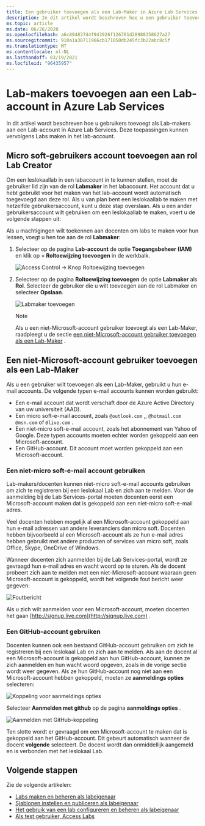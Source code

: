 ```yaml
---
title: Een gebruiker toevoegen als een Lab-Maker in Azure Lab Services
description: In dit artikel wordt beschreven hoe u een gebruiker toevoegt aan de rol Lab Creator voor een Lab-account in Azure Lab Services. De Lab-makers kunnen Labs maken binnen dit lab-account.
ms.topic: article
ms.date: 06/26/2020
ms.openlocfilehash: a6c89483744f943926f126701d28988358627a27
ms.sourcegitcommit: 910a1a38711966cb171050db245fc3b22abc8c5f
ms.translationtype: MT
ms.contentlocale: nl-NL
ms.lasthandoff: 03/19/2021
ms.locfileid: "96435957"
---
```

# <a name="add-lab-creators-to-a-lab-account-in-azure-lab-services"></a>Lab-makers toevoegen aan een Lab-account in Azure Lab Services
In dit artikel wordt beschreven hoe u gebruikers toevoegt als Lab-makers aan een Lab-account in Azure Lab Services. Deze toepassingen kunnen vervolgens Labs maken in het lab-account. 

## <a name="add-microsoft-user-account-to-lab-creator-role"></a>Micro soft-gebruikers account toevoegen aan rol Lab Creator
Om een leslokaallab in een labaccount in te kunnen stellen, moet de gebruiker lid zijn van de rol **Labmaker** in het labaccount. Het account dat u hebt gebruikt voor het maken van het lab-account wordt automatisch toegevoegd aan deze rol. Als u van plan bent een leslokaallab te maken met hetzelfde gebruikersaccount, kunt u deze stap overslaan. Als u een ander gebruikersaccount wilt gebruiken om een leslokaallab te maken, voert u de volgende stappen uit: 

Als u machtigingen wilt toekennen aan docenten om labs te maken voor hun lessen, voegt u hen toe aan de rol **Labmaker**:

1. Selecteer op de pagina **Lab-account** de optie **Toegangsbeheer (IAM)** en klik op **+ Roltoewijzing toevoegen** in de werkbalk. 

    ![Access Control -> Knop Roltoewijzing toevoegen](./media/tutorial-setup-lab-account/add-role-assignment-button.png)
1. Selecteer op de pagina **Roltoewijzing toevoegen** de optie **Labmaker** als **Rol**. Selecteer de gebruiker die u wilt toevoegen aan de rol Labmaker en selecteer **Opslaan**. 

    ![Labmaker toevoegen](./media/tutorial-setup-lab-account/add-lab-creator.png)

    > [!NOTE]
    > Als u een niet-Microsoft-account gebruiker toevoegt als een Lab-Maker, raadpleegt u de sectie [een niet-Microsoft-account gebruiker toevoegen als een Lab-Maker](#add-a-non-microsoft-account-user-as-a-lab-creator) . 

## <a name="add-a-non-microsoft-account-user-as-a-lab-creator"></a>Een niet-Microsoft-account gebruiker toevoegen als een Lab-Maker
Als u een gebruiker wilt toevoegen als een Lab-Maker, gebruikt u hun e-mail accounts. De volgende typen e-mail accounts kunnen worden gebruikt:

- Een e-mail account dat wordt verschaft door de Azure Active Directory van uw universiteit (AAD).
- Een micro soft-e-mail account, zoals `@outlook.com` ,, `@hotmail.com` `@msn.com` of `@live.com` .
- Een niet-micro soft-e-mail account, zoals het abonnement van Yahoo of Google. Deze typen accounts moeten echter worden gekoppeld aan een Microsoft-account.
- Een GitHub-account. Dit account moet worden gekoppeld aan een Microsoft-account.

### <a name="using-a-non-microsoft-email-account"></a>Een niet-micro soft-e-mail account gebruiken
Lab-makers/docenten kunnen niet-micro soft-e-mail accounts gebruiken om zich te registreren bij een leslokaal Lab en zich aan te melden.  Voor de aanmelding bij de Lab Services-portal moeten docenten eerst een Microsoft-account maken dat is gekoppeld aan een niet-micro soft-e-mail adres.

Veel docenten hebben mogelijk al een Microsoft-account gekoppeld aan hun e-mail adressen van andere leveranciers dan micro soft. Docenten hebben bijvoorbeeld al een Microsoft-account als ze hun e-mail adres hebben gebruikt met andere producten of services van micro soft, zoals Office, Skype, OneDrive of Windows.  

Wanneer docenten zich aanmelden bij de Lab Services-portal, wordt ze gevraagd hun e-mail adres en wacht woord op te sturen. Als de docent probeert zich aan te melden met een niet-Microsoft-account waaraan geen Microsoft-account is gekoppeld, wordt het volgende fout bericht weer gegeven: 

![Foutbericht](./media/how-to-configure-student-usage/cant-find-account.png)

Als u zich wilt aanmelden voor een Microsoft-account, moeten docenten het gaan [http://signup.live.com](http://signup.live.com) .  


### <a name="using-a-github-account"></a>Een GitHub-account gebruiken
Docenten kunnen ook een bestaand GitHub-account gebruiken om zich te registreren bij een leslokaal Lab en zich aan te melden. Als aan de docent al een Microsoft-account is gekoppeld aan hun GitHub-account, kunnen ze zich aanmelden en hun wacht woord opgeven, zoals in de vorige sectie wordt weer gegeven. Als ze hun GitHub-account nog niet aan een Microsoft-account hebben gekoppeld, moeten ze **aanmeldings opties** selecteren:

![Koppeling voor aanmeldings opties](./media/how-to-configure-student-usage/signin-options.png)

Selecteer **Aanmelden met github** op de pagina **aanmeldings opties** .

![Aanmelden met GitHub-koppeling](./media/how-to-configure-student-usage/signin-github.png)

Ten slotte wordt er gevraagd om een Microsoft-account te maken dat is gekoppeld aan het GitHub-account. Dit gebeurt automatisch wanneer de docent **volgende** selecteert.  De docent wordt dan onmiddellijk aangemeld en is verbonden met het leslokaal Lab.


## <a name="next-steps"></a>Volgende stappen
Zie de volgende artikelen:

- [Labs maken en beheren als labeigenaar](how-to-manage-classroom-labs.md)
- [Sjablonen instellen en publiceren als labeigenaar](how-to-create-manage-template.md)
- [Het gebruik van een lab configureren en beheren als labeigenaar](how-to-configure-student-usage.md)
- [Als test gebruiker, Access Labs](how-to-use-classroom-lab.md)

